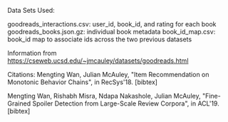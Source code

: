 Data Sets Used:

goodreads_interactions.csv: user_id, book_id, and rating for each book
goodreads_books.json.gz: individual book metadata
book_id_map.csv: book_id map to associate ids across the two previous datasets

Information from https://cseweb.ucsd.edu/~jmcauley/datasets/goodreads.html

Citations:
Mengting Wan, Julian McAuley, "Item Recommendation on Monotonic Behavior Chains", in RecSys'18.  [bibtex]

Mengting Wan, Rishabh Misra, Ndapa Nakashole, Julian McAuley, "Fine-Grained Spoiler Detection from Large-Scale Review Corpora", in ACL'19. [bibtex]
